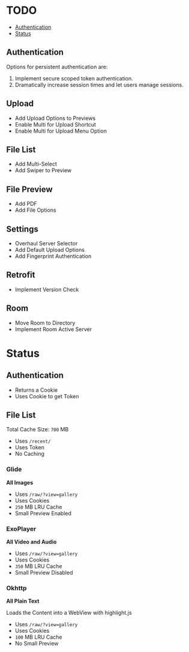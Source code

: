 # TODO

- [Authentication](#Authentication)
- [Status](#Status)

## Authentication

Options for persistent authentication are:

1. Implement secure scoped token authentication.
2. Dramatically increase session times and let users manage sessions.

## Upload

- Add Upload Options to Previews
- Enable Multi for Upload Shortcut
- Enable Multi for Upload Menu Option

## File List

- Add Multi-Select
- Add Swiper to Preview

## File Preview

- Add PDF
- Add File Options

## Settings

- Overhaul Server Selector
- Add Default Upload Options
- Add Fingerprint Authentication

## Retrofit

- Implement Version Check

## Room

- Move Room to Directory
- Implement Room Active Server

# Status

## Authentication

- Returns a Cookie
- Uses Cookie to get Token

## File List

Total Cache Size: `700` MB

- Uses `/recent/`
- Uses Token
- No Caching

### Glide

**All Images**

- Uses `/raw/?view=gallery`
- Uses Cookies
- `250` MB LRU Cache
- Small Preview Enabled

### ExoPlayer

**All Video and Audio**

- Uses `/raw/?view=gallery`
- Uses Cookies
- `350` MB LRU Cache
- Small Preview Disabled

### Okhttp

**All Plain Text**

Loads the Content into a WebView with highlight.js

- Uses `/raw/?view=gallery`
- Uses Cookies
- `100` MB LRU Cache
- No Small Preview
